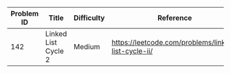 | Problem ID | Title | Difficulty | Reference
| --- | --- | --- | ---
| 142 | Linked List Cycle 2 | Medium | https://leetcode.com/problems/linked-list-cycle-ii/
